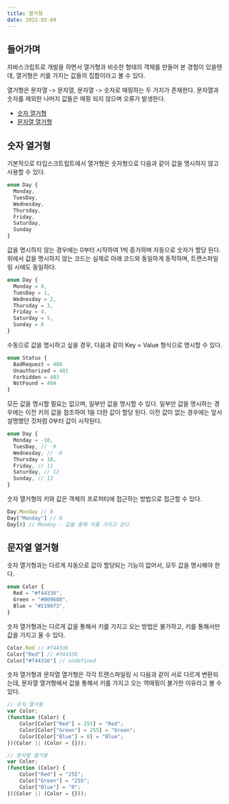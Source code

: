 ```yaml
---
title: 열거형
date: 2022-02-09
---
```


## 들어가며

자바스크립트로 개발을 하면서 열거형과 비슷한 형태의 객체를 만들어 본 경험이 있을텐데, 열거형은 키를 가지는 값들의 집합이라고 볼 수 있다.

열거형은 문자열 -> 문자열, 문자열 -> 숫자로 매핑하는 두 가지가 존재한다.
문자열과 숫자를 제외한 나머지 값들은 매핑 되지 않으며 오류가 발생한다.

- [숫자 열거형](#숫자-열거형)
- [문자열 열거형](#문자열-열거형)

## 숫자 열거형

기본적으로 타입스크트립트에서 열거형은 숫자형으로 다음과 같이 값을 명시하지 않고 사용할 수 있다.

```typescript
enum Day {
  Monday,
  TuesDay,
  Wednesday,
  Thursday,
  Friday,
  Saturday,
  Sunday
}
```

값을 명시하지 않는 경우에는 0부터 시작하여 1씩 증가하며 자동으로 숫자가 할당 된다.
위에서 값을 명시하지 않는 코드는 실제로 아래 코드와 동일하게 동작하며, 트랜스파일링 시에도 동일하다.

```typescript
enum Day {
  Monday = 0,
  TuesDay = 1,
  Wednesday = 2,
  Thursday = 3,
  Friday = 4,
  Saturday = 5,
  Sunday = 6
}
```

수동으로 값을 명시하고 싶을 경우, 다음과 같이 Key = Value 형식으로 명시할 수 있다.

```typescript
enum Status {
  BadRequest = 400
  Unauthorized = 401
  Forbidden = 403
  NotFound = 404
}
```

모든 값을 명시할 필요는 없으며, 일부만 값을 명시할 수 있다.
일부만 값을 명시하는 경우에는 이전 키의 값을 참조하여 1을 더한 값이 할당 된다.
이전 값이 없는 경우에는 앞서 설명했던 것처럼 0부터 값이 시작된다.

```typescript
enum Day {
  Monday = -10,
  TuesDay, // -9
  Wednesday, // -8
  Thursday = 10,
  Friday, // 11
  Saturday, // 12
  Sunday, // 13
}
```

숫자 열거형의 키와 값은 객체의 프로퍼티에 접근하는 방법으로 접근할 수 있다.

```typescript
Day.Monday // 0
Day["Monday"] // 0
Day[0] // Monday - 값을 통해 키를 가지고 온다.
```

## 문자열 열거형

숫자 열거형과는 다르게 자동으로 값이 할당되는 기능이 없어서, 모두 값을 명시해야 한다.

```typescript
enum Color {
  Red = "#f44336",
  Green = "#009688",
  Blue = "#2196f3",
}
```

숫자 열거형과는 다르게 값을 통해서 키를 가지고 오는 방법은 불가하고, 키를 통해서만 값을 가지고 올 수 있다.

```typescript
Color.Red // #f44336
Color["Red"] // #f44336
Color["#f44336"] // undefined
```

숫자 열거형과 문자열 열거형은 각각 트랜스파일링 시 다음과 같이 서로 다르게 변환되는데, 문자열 열거형에서 값을 통해서 키를 가지고 오는 역매핑이 불가한 이유라고 볼 수 있다.

```javascript
// 숫자 열거형
var Color;
(function (Color) {
    Color[Color["Red"] = 255] = "Red";
    Color[Color["Green"] = 255] = "Green";
    Color[Color["Blue"] = 0] = "Blue";
})(Color || (Color = {}));

// 문자열 열거형
var Color;
(function (Color) {
    Color["Red"] = "255";
    Color["Green"] = "255";
    Color["Blue"] = "0";
})(Color || (Color = {}));
```